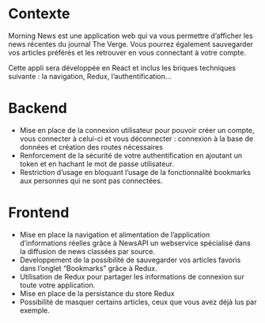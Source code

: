 # Contexte

Morning News est une application web qui va vous permettre d’afficher les news récentes du journal The Verge. Vous pourrez également sauvegarder vos articles préférés et les retrouver en vous connectant à votre compte.

Cette appli sera développée en React et inclus les briques techniques suivante : la navigation, Redux, l’authentification…

# Backend

- Mise en place de la connexion utilisateur pour pouvoir créer un compte, vous connecter à celui-ci et vous déconnecter : connexion à la base de données et création des routes nécessaires
- Renforcement de la sécurité de votre authentification en ajoutant un token et en hachant le mot de passe utilisateur.
- Restriction d’usage en bloquant l’usage de la fonctionnalité bookmarks aux personnes qui ne sont pas connectées.

# Frontend

- Mise en place la navigation et alimentation de l’application d’informations réelles grâce à NewsAPI un webservice spécialisé dans la diffusion de news classées par source.
- Developpement de la possibilité de sauvegarder vos articles favoris dans l’onglet “Bookmarks” grâce à Redux.
- Utilisation de Redux pour partager les informations de connexion sur toute votre application.
- Mise en place de la persistance du store Redux
- Possibilité de masquer certains articles, ceux que vous avez déjà lus par exemple.
